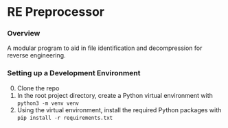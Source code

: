 # RE Preprocessor

### Overview
A modular program to aid in file identification and decompression for reverse engineering.

### Setting up a Development Environment

0. Clone the repo
1. In the root project directory, create a Python virtual environment with `python3 -m venv venv`
2. Using the virtual environment, install the required Python packages with `pip install -r requirements.txt`


